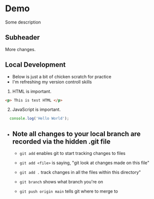 # Demo 

Some description

## Subheader

More changes. 

## Local Development

* Below is just a bit of chicken scratch for practice
* I'm refreshing my version controll skills

1. HTML is important. 
```html
<p> This is test HTML </p>
```
2. JavaScript is important. 
```js
  console.log('Hello World');
```

* Note all changes to your local branch are recorded via the hidden .git file
  ---
  * `git add` <filename> enables git to start tracking changes to files 
  * `git add <file>` is saying, "git look at changes made on this file"
  * `git add .` track changes in all the files within this directory"

  * `git branch` shows what branch you're on 
  * `git push origin main` tells git where to merge to


